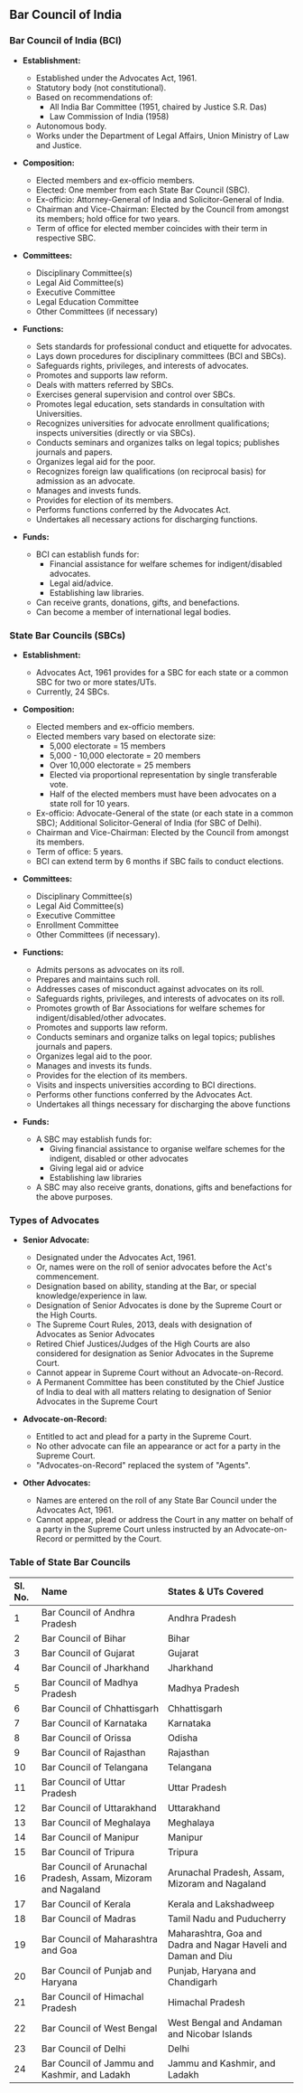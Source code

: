 ## Bar Council of India 

### Bar Council of India (BCI)

*   **Establishment:**
    *   Established under the Advocates Act, 1961.
    *   Statutory body (not constitutional).
    *   Based on recommendations of:
        *   All India Bar Committee (1951, chaired by Justice S.R. Das)
        *   Law Commission of India (1958)
    *   Autonomous body.
    *   Works under the Department of Legal Affairs, Union Ministry of Law and Justice.

*   **Composition:**
    *   Elected members and ex-officio members.
    *   Elected: One member from each State Bar Council (SBC).
    *   Ex-officio: Attorney-General of India and Solicitor-General of India.
    *   Chairman and Vice-Chairman: Elected by the Council from amongst its members; hold office for two years.
    *   Term of office for elected member coincides with their term in respective SBC.

*   **Committees:**
    *   Disciplinary Committee(s)
    *   Legal Aid Committee(s)
    *   Executive Committee
    *   Legal Education Committee
    *   Other Committees (if necessary)

*   **Functions:**
    *   Sets standards for professional conduct and etiquette for advocates.
    *   Lays down procedures for disciplinary committees (BCI and SBCs).
    *   Safeguards rights, privileges, and interests of advocates.
    *   Promotes and supports law reform.
    *   Deals with matters referred by SBCs.
    *   Exercises general supervision and control over SBCs.
    *   Promotes legal education, sets standards in consultation with Universities.
    *   Recognizes universities for advocate enrollment qualifications; inspects universities (directly or via SBCs).
    *   Conducts seminars and organizes talks on legal topics; publishes journals and papers.
    *   Organizes legal aid for the poor.
    *   Recognizes foreign law qualifications (on reciprocal basis) for admission as an advocate.
    *   Manages and invests funds.
    *   Provides for election of its members.
    *   Performs functions conferred by the Advocates Act.
    *   Undertakes all necessary actions for discharging functions.

*   **Funds:**
    *   BCI can establish funds for:
        *   Financial assistance for welfare schemes for indigent/disabled advocates.
        *   Legal aid/advice.
        *   Establishing law libraries.
    *   Can receive grants, donations, gifts, and benefactions.
    *   Can become a member of international legal bodies.

### State Bar Councils (SBCs)

*   **Establishment:**
    *   Advocates Act, 1961 provides for a SBC for each state or a common SBC for two or more states/UTs.
    *   Currently, 24 SBCs.

*   **Composition:**
    *   Elected members and ex-officio members.
    *   Elected members vary based on electorate size:
        *   5,000 electorate = 15 members
        *   5,000 - 10,000 electorate = 20 members
        *   Over 10,000 electorate = 25 members
        *   Elected via proportional representation by single transferable vote.
        *   Half of the elected members must have been advocates on a state roll for 10 years.
    *   Ex-officio: Advocate-General of the state (or each state in a common SBC); Additional Solicitor-General of India (for SBC of Delhi).
    *   Chairman and Vice-Chairman: Elected by the Council from amongst its members.
    *   Term of office: 5 years.
    *   BCI can extend term by 6 months if SBC fails to conduct elections.

*   **Committees:**
    *   Disciplinary Committee(s)
    *   Legal Aid Committee(s)
    *   Executive Committee
    *   Enrollment Committee
    *   Other Committees (if necessary).

*   **Functions:**
    *   Admits persons as advocates on its roll.
    *   Prepares and maintains such roll.
    *   Addresses cases of misconduct against advocates on its roll.
    *   Safeguards rights, privileges, and interests of advocates on its roll.
    *   Promotes growth of Bar Associations for welfare schemes for indigent/disabled/other advocates.
    *   Promotes and supports law reform.
    *   Conducts seminars and organize talks on legal topics; publishes journals and papers.
    *   Organizes legal aid to the poor.
    *   Manages and invests its funds.
    *   Provides for the election of its members.
    *   Visits and inspects universities according to BCI directions.
    *   Performs other functions conferred by the Advocates Act.
    *   Undertakes all things necessary for discharging the above functions

*   **Funds:**
    *   A SBC may establish funds for:
        *   Giving financial assistance to organise welfare schemes for the indigent, disabled or other advocates
        *   Giving legal aid or advice
        *   Establishing law libraries
    *   A SBC may also receive grants, donations, gifts and benefactions for the above purposes.

### Types of Advocates

*   **Senior Advocate:**
    *   Designated under the Advocates Act, 1961.
    *   Or, names were on the roll of senior advocates before the Act's commencement.
    *   Designation based on ability, standing at the Bar, or special knowledge/experience in law.
    *   Designation of Senior Advocates is done by the Supreme Court or the High Courts.
    *   The Supreme Court Rules, 2013, deals with designation of Advocates as Senior Advocates
    *   Retired Chief Justices/Judges of the High Courts are also considered for designation as Senior Advocates in the Supreme Court.
    *   Cannot appear in Supreme Court without an Advocate-on-Record.
    *   A Permanent Committee has been constituted by the Chief Justice of India to deal with all matters relating to designation of Senior Advocates in the Supreme Court

*   **Advocate-on-Record:**
    *   Entitled to act and plead for a party in the Supreme Court.
    *   No other advocate can file an appearance or act for a party in the Supreme Court.
    *    "Advocates-on-Record" replaced the system of "Agents".

*   **Other Advocates:**
    *   Names are entered on the roll of any State Bar Council under the Advocates Act, 1961.
    *   Cannot appear, plead or address the Court in any matter on behalf of a party in the Supreme Court unless instructed by an Advocate-on-Record or permitted by the Court.

### Table of State Bar Councils

| Sl. No. | Name                                                     | States & UTs Covered                                         |
| :------ | :------------------------------------------------------- | :----------------------------------------------------------- |
| 1       | Bar Council of Andhra Pradesh                            | Andhra Pradesh                                               |
| 2       | Bar Council of Bihar                                     | Bihar                                                        |
| 3       | Bar Council of Gujarat                                   | Gujarat                                                      |
| 4       | Bar Council of Jharkhand                                 | Jharkhand                                                    |
| 5       | Bar Council of Madhya Pradesh                            | Madhya Pradesh                                               |
| 6       | Bar Council of Chhattisgarh                              | Chhattisgarh                                                 |
| 7       | Bar Council of Karnataka                                 | Karnataka                                                    |
| 8       | Bar Council of Orissa                                    | Odisha                                                       |
| 9       | Bar Council of Rajasthan                                 | Rajasthan                                                    |
| 10      | Bar Council of Telangana                                 | Telangana                                                    |
| 11      | Bar Council of Uttar Pradesh                             | Uttar Pradesh                                                |
| 12      | Bar Council of Uttarakhand                               | Uttarakhand                                                  |
| 13      | Bar Council of Meghalaya                                 | Meghalaya                                                    |
| 14      | Bar Council of Manipur                                   | Manipur                                                      |
| 15      | Bar Council of Tripura                                   | Tripura                                                      |
| 16      | Bar Council of Arunachal Pradesh, Assam, Mizoram and Nagaland | Arunachal Pradesh, Assam, Mizoram and Nagaland            |
| 17      | Bar Council of Kerala                                    | Kerala and Lakshadweep                                       |
| 18      | Bar Council of Madras                                    | Tamil Nadu and Puducherry                                    |
| 19      | Bar Council of Maharashtra and Goa                      | Maharashtra, Goa and Dadra and Nagar Haveli and Daman and Diu |
| 20      | Bar Council of Punjab and Haryana                        | Punjab, Haryana and Chandigarh                               |
| 21      | Bar Council of Himachal Pradesh                          | Himachal Pradesh                                             |
| 22      | Bar Council of West Bengal                               | West Bengal and Andaman and Nicobar Islands                  |
| 23      | Bar Council of Delhi                                     | Delhi                                                        |
| 24      | Bar Council of Jammu and Kashmir, and Ladakh             | Jammu and Kashmir, and Ladakh                                |
